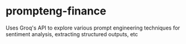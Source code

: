 # prompteng-finance
Uses Groq's API to explore various prompt engineering techniques for sentiment analysis, extracting structured outputs, etc
